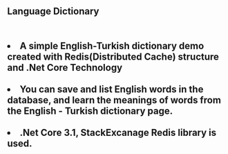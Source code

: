 <h2><strong>Language Dictionary</strong><h2>
 
<br>
<li>A simple English-Turkish dictionary demo created with Redis(Distributed Cache) structure and .Net Core Technology</li>
       <br>
<li>You can save and list English words in the database, and learn the meanings of words from the English - Turkish dictionary page.</li>
       <br>
<li>.Net Core 3.1, StackExcanage Redis library is used.</li>
